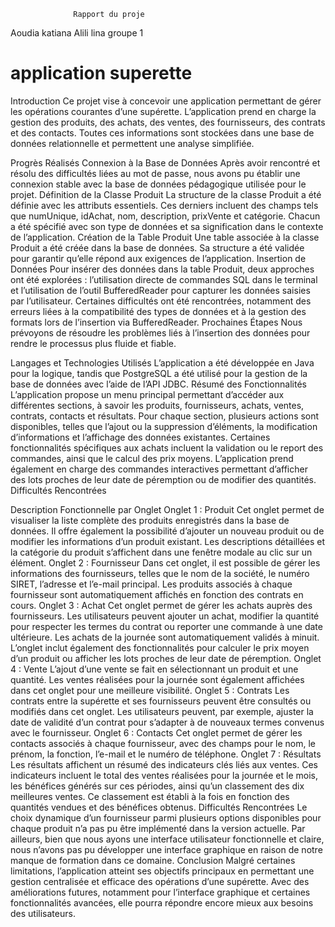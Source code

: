 
                  Rapport du proje
Aoudia katiana 
Alili lina 
groupe 1 


# application superette
Introduction
Ce projet vise à concevoir une application permettant de gérer les opérations courantes d’une supérette. L’application prend en charge la gestion des produits, des achats, des ventes, des fournisseurs, des contrats et des contacts. Toutes ces informations sont stockées dans une base de données relationnelle et permettent une analyse simplifiée.

Progrès Réalisés
Connexion à la Base de Données
Après avoir rencontré et résolu des difficultés liées au mot de passe, nous avons pu établir une connexion stable avec la base de données pédagogique utilisée pour le projet.
Définition de la Classe Produit
La structure de la classe Produit a été définie avec les attributs essentiels. Ces derniers incluent des champs tels que numUnique, idAchat, nom, description, prixVente et catégorie. Chacun a été spécifié avec son type de données et sa signification dans le contexte de l’application.
Création de la Table Produit
Une table associée à la classe Produit a été créée dans la base de données. Sa structure a été validée pour garantir qu’elle répond aux exigences de l’application.
Insertion de Données
Pour insérer des données dans la table Produit, deux approches ont été explorées : l’utilisation directe de commandes SQL dans le terminal et l’utilisation de l’outil BufferedReader pour capturer les données saisies par l’utilisateur.
Certaines difficultés ont été rencontrées, notamment des erreurs liées à la compatibilité des types de données et à la gestion des formats lors de l’insertion via BufferedReader.
Prochaines Étapes
Nous prévoyons de résoudre les problèmes liés à l’insertion des données pour rendre le processus plus fluide et fiable.

Langages et Technologies Utilisés
L’application a été développée en Java pour la logique, tandis que PostgreSQL a été utilisé pour la gestion de la base de données avec l’aide de l’API JDBC.
Résumé des Fonctionnalités
L’application propose un menu principal permettant d’accéder aux différentes sections, à savoir les produits, fournisseurs, achats, ventes, contrats, contacts et résultats. Pour chaque section, plusieurs actions sont disponibles, telles que l’ajout ou la suppression d’éléments, la modification d’informations et l’affichage des données existantes.
Certaines fonctionnalités spécifiques aux achats incluent la validation ou le report des commandes, ainsi que le calcul des prix moyens. L’application prend également en charge des commandes interactives permettant d’afficher des lots proches de leur date de péremption ou de modifier des quantités.
Difficultés Rencontrées

Description Fonctionnelle par Onglet
Onglet 1 : Produit
Cet onglet permet de visualiser la liste complète des produits enregistrés dans la base de données. Il offre également la possibilité d’ajouter un nouveau produit ou de modifier les informations d’un produit existant. Les descriptions détaillées et la catégorie du produit s’affichent dans une fenêtre modale au clic sur un élément.
Onglet 2 : Fournisseur
Dans cet onglet, il est possible de gérer les informations des fournisseurs, telles que le nom de la société, le numéro SIRET, l’adresse et l’e-mail principal. Les produits associés à chaque fournisseur sont automatiquement affichés en fonction des contrats en cours.
Onglet 3 : Achat
Cet onglet permet de gérer les achats auprès des fournisseurs. Les utilisateurs peuvent ajouter un achat, modifier la quantité pour respecter les termes du contrat ou reporter une commande à une date ultérieure. Les achats de la journée sont automatiquement validés à minuit. L’onglet inclut également des fonctionnalités pour calculer le prix moyen d’un produit ou afficher les lots proches de leur date de péremption.
Onglet 4 : Vente
L’ajout d’une vente se fait en sélectionnant un produit et une quantité. Les ventes réalisées pour la journée sont également affichées dans cet onglet pour une meilleure visibilité.
Onglet 5 : Contrats
Les contrats entre la supérette et ses fournisseurs peuvent être consultés ou modifiés dans cet onglet. Les utilisateurs peuvent, par exemple, ajuster la date de validité d’un contrat pour s’adapter à de nouveaux termes convenus avec le fournisseur.
Onglet 6 : Contacts
Cet onglet permet de gérer les contacts associés à chaque fournisseur, avec des champs pour le nom, le prénom, la fonction, l’e-mail et le numéro de téléphone.
Onglet 7 : Résultats
Les résultats affichent un résumé des indicateurs clés liés aux ventes. Ces indicateurs incluent le total des ventes réalisées pour la journée et le mois, les bénéfices générés sur ces périodes, ainsi qu’un classement des dix meilleures ventes. Ce classement est établi à la fois en fonction des quantités vendues et des bénéfices obtenus.
Difficultés Rencontrées
Le choix dynamique d’un fournisseur parmi plusieurs options disponibles pour chaque produit n’a pas pu être implémenté dans la version actuelle. Par ailleurs, bien que nous ayons une interface utilisateur fonctionnelle et claire, nous n’avons pas pu développer une interface graphique en raison de notre manque de formation dans ce domaine.
Conclusion
Malgré certaines limitations, l’application atteint ses objectifs principaux en permettant une gestion centralisée et efficace des opérations d’une supérette. Avec des améliorations futures, notamment pour l’interface graphique et certaines fonctionnalités avancées, elle pourra répondre encore mieux aux besoins des utilisateurs.

